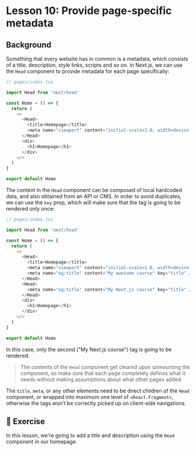 # Lesson 10: Provide page-specific metadata

## Background
Something that every website has in common is a metadata, which consists of a title, description, style links, scripts and so on. In Next.js, we can use the `Head` component to provide metadata for each page specifically:

```typescript
// pages/index.tsx

import Head from 'next/head'

const Home = () => {
  return (
    <>
      <Head>
        <title>Homepage</title>
        <meta name="viewport" content="initial-scale=1.0, width=device-width" />
      </Head>
      <div>
        <h1>Homepage</h1>
      </div>
    </>
  )
}

export default Home
```

The content in the `Head` component can be composed of local hardcoded data, and also obtained from an API or CMS. In order to avoid duplicates, we can use the `key` prop, which will make sure that the tag is going to be rendered only once:

```typescript
// pages/index.tsx

import Head from 'next/head'

const Home = () => {
  return (
    <>
      <Head>
        <title>Homepage</title>
        <meta name="viewport" content="initial-scale=1.0, width=device-width" />
        <meta name="og:title" content="My awesome course" key="title" />
      </Head>
      <Head>
        <meta name="og:title" content="My Next.js course" key="title" /> // <--- this tag will be rendered
      </Head>
      <div>
        <h1>Homepage</h1>
      </div>
    </>
  )
}

export default Home
```

In this case, only the second ("My Next.js course") tag is going to be rendered.

> The contents of the `Head` component get cleared upon unmounting the component, so make sure that each page completely defines what it needs without making assumptions about what other pages added.

The `title`, `meta`, or any other elements need to be direct children of the `Head` component, or wrapped into maximum one level of `<React.Fragment>`, otherwise the tags won't be correctly picked up on client-side navigations.

## 🚀 Exercise

In this lesson, we're going to add a title and description using the `Head` component in our homepage.